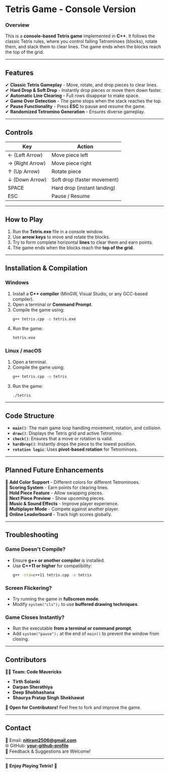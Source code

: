 # **Tetris Game - Console Version**  

### **Overview**  
This is a **console-based Tetris game** implemented in **C++**. It follows the classic Tetris rules, where you control falling Tetrominoes (blocks), rotate them, and stack them to clear lines. The game ends when the blocks reach the top of the grid.

---

## **Features**  
✔ **Classic Tetris Gameplay** - Move, rotate, and drop pieces to clear lines.  
✔ **Hard Drop & Soft Drop** - Instantly drop pieces or move them down faster.  
✔ **Automatic Line Clearing** - Full rows disappear to make space.  
✔ **Game Over Detection** - The game stops when the stack reaches the top.  
✔ **Pause Functionality** - Press **ESC** to pause and resume the game.  
✔ **Randomized Tetromino Generation** - Ensures diverse gameplay.  

---

## **Controls**  
| Key | Action |
|------|------------------------|
| ← (Left Arrow)  | Move piece left |
| → (Right Arrow) | Move piece right |
| ↑ (Up Arrow)    | Rotate piece |
| ↓ (Down Arrow)  | Soft drop (faster movement) |
| SPACE           | Hard drop (instant landing) |
| ESC            | Pause / Resume |

---

## **How to Play**  
1. Run the **Tetris.exe** file in a console window.  
2. Use **arrow keys** to move and rotate the blocks.  
3. Try to form complete horizontal **lines** to clear them and earn points.  
4. The game ends when the blocks reach the **top of the grid**.  

---

## **Installation & Compilation**  
### **Windows**  
1. Install a **C++ compiler** (MinGW, Visual Studio, or any GCC-based compiler).  
2. Open a terminal or **Command Prompt**.  
3. Compile the game using:  
   ```sh
   g++ tetris.cpp -o tetris.exe
   ```
4. Run the game:  
   ```sh
   tetris.exe
   ```

### **Linux / macOS**  
1. Open a terminal.  
2. Compile the game using:  
   ```sh
   g++ tetris.cpp -o tetris
   ```
3. Run the game:  
   ```sh
   ./tetris
   ```

---

## **Code Structure**  
- **`main()`**: The main game loop handling movement, rotation, and collision.  
- **`draw()`**: Displays the Tetris grid and active Tetromino.  
- **`check()`**: Ensures that a move or rotation is valid.  
- **`hardDrop()`**: Instantly drops the piece to the lowest position.  
- **`rotation logic`**: Uses **pivot-based rotation** for Tetrominoes.  

---

## **Planned Future Enhancements**  
🚀 **Add Color Support** - Different colors for different Tetrominoes.  
🚀 **Scoring System** - Earn points for clearing lines.  
🚀 **Hold Piece Feature** - Allow swapping pieces.  
🚀 **Next Piece Preview** - Show upcoming pieces.  
🚀 **Music & Sound Effects** - Improve player experience.  
🚀 **Multiplayer Mode** - Compete against another player.  
🚀 **Online Leaderboard** - Track high scores globally.  

---

## **Troubleshooting**  
### **Game Doesn't Compile?**  
- Ensure **g++ or another compiler** is installed.  
- Use **C++11 or higher** for compatibility:  
  ```sh
  g++ -std=c++11 tetris.cpp -o tetris
  ```

### **Screen Flickering?**  
- Try running the game in **fullscreen mode**.  
- Modify `system("cls");` to use **buffered drawing techniques**.  

### **Game Closes Instantly?**  
- Run the executable **from a terminal or command prompt**.  
- Add `system("pause");` at the end of `main()` to prevent the window from closing.  

---


## **Contributors**  
👨‍💻 **Team: Code Mavericks**  
- **Tirth Solanki**  
- **Darpan Sherathiya**  
- **Deep Shobhashana**  
- **Shaurya Pratap Singh Shekhawat**  

🔧 **Open for Contributors!** Feel free to fork and improve the game.  

---

## **Contact**  
📧 Email: **nitiram2506@gmail.com**  
🌐 GitHub: **[your-github-profile](https://github.com/tirthsolnki06)**  
📢 Feedback & Suggestions are Welcome!  

---

🚀 **Enjoy Playing Tetris!** 🚀
